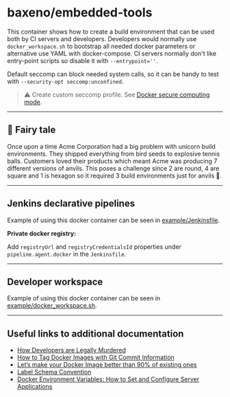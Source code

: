 # baxeno/embedded-tools

This container shows how to create a build environment that can be used both by CI servers and developers.
Developers would normally use `docker_workspace.sh` to bootstrap all needed docker parameters or alternative use YAML with docker-compose.
CI servers normally don't like entry-point scripts so disable it with `--entrypoint=''`.

Default seccomp can block needed system calls, so it can be handy to test with `--security-opt seccomp:unconfined`.

> :warning: Create custom seccomp profile. See [Docker secure computing mode](https://docs.docker.com/engine/security/seccomp/).

---
:unicorn: Fairy tale
---

Once upon a time Acme Corporation had a big problem with unicorn build environments.
They shipped everything from bird seeds to explosive tennis balls.
Customers loved their products which meant Acme was producing 7 different versions of anvils.
This poses a challenge since 2 are round, 4 are square and 1 is hexagon so it required
3 build environments just for anvils :hammer:.

---
Jenkins declarative pipelines
---

Example of using this docker container can be seen in [example/Jenkinsfile](example/Jenkinsfile).

**Private docker registry:**

Add `registryUrl` and `registryCredentialsId` properties under `pipeline.agent.docker` in the `Jenkinsfile`.

---
Developer workspace
---

Example of using this docker container can be seen in [example/docker_workspace.sh](example/docker_workspace.sh).

---
Useful links to additional documentation
---

- [How Developers are Legally Murdered](https://www.praqma.com/stories/legally-murdered-developers/)
- [How to Tag Docker Images with Git Commit Information](https://blog.scottlowe.org/2017/11/08/how-tag-docker-images-git-commit-information/)
- [Let’s make your Docker Image better than 90% of existing ones](https://medium.com/@chamilad/lets-make-your-docker-image-better-than-90-of-existing-ones-8b1e5de950d)
- [Label Schema Convention](http://label-schema.org/rc1/)
- [Docker Environment Variables: How to Set and Configure Server Applications](https://stackify.com/docker-environment-variables/)
